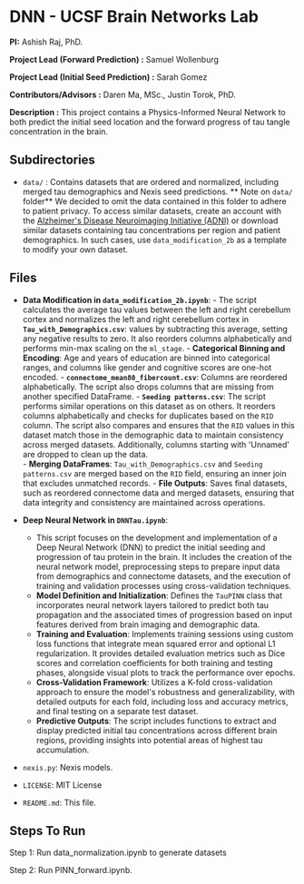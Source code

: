 # DNN - UCSF Brain Networks Lab

**PI:** Ashish Raj, PhD.

**Project Lead (Forward Prediction) :** Samuel Wollenburg

**Project Lead (Initial Seed Prediction) :** Sarah Gomez

**Contributors/Advisors :** Daren Ma, MSc.,  Justin Torok, PhD.

**Description :** This project contains a Physics-Informed Neural Network to both predict the initial seed location and the forward progress of tau tangle concentration in the brain.

## Subdirectories 

- `data/` : Contains datasets that are ordered and normalized, including merged tau demographics and Nexis seed predictions.
** Note on `data/` folder**
We decided to omit the data contained in this folder to adhere to patient privacy. To access similar datasets, create an account with the [Alzheimer's Disease Neuroimaging Initiative (ADNI)](https://adni.loni.usc.edu/) or download similar datasets containing tau concentrations per region and patient demographics. In such cases, use `data_modification_2b` as a template to modify your own dataset.


## Files

- **Data Modification in `data_modification_2b.ipynb`**:
        - The script calculates the average tau values between the left and right cerebellum cortex and normalizes the left and right cerebellum cortex in  **`Tau_with_Demographics.csv`**: values by subtracting this average, setting any negative results to zero. It also reorders columns alphabetically and performs min-max scaling on the `ml_stage`.
        - **Categorical Binning and Encoding**: Age and years of education are binned into categorical ranges, and columns like gender and cognitive scores are one-hot encoded.
         - **`connectome_mean80_fibercount.csv`**: Columns are reordered alphabetically. The script also drops columns that are missing from another specified DataFrame. 
        - **`Seeding patterns.csv`**: The script performs similar operations on this dataset as on others. It reorders columns alphabetically and checks for duplicates based on the `RID` column. The script also compares and ensures that the `RID` values in this dataset match those in the demographic data to maintain consistency across merged datasets. Additionally, columns starting with 'Unnamed' are dropped to clean up the data.        
        - **Merging DataFrames**: `Tau_with_Demographics.csv` and `Seeding patterns.csv` are merged based on the `RID` field, ensuring an inner join that excludes unmatched records.
        - **File Outputs**: Saves final datasets, such as reordered connectome data and merged datasets, ensuring that data integrity and consistency are maintained across operations.


- **Deep Neural Network in `DNNTau.ipynb`**:
    - This script focuses on the development and implementation of a Deep Neural Network (DNN) to predict the initial seeding and progression of tau protein in the brain. It includes the creation of the neural network model, preprocessing steps to prepare input data from demographics and connectome datasets, and the execution of training and validation processes using cross-validation techniques.
    - **Model Definition and Initialization**: Defines the `TauPINN` class that incorporates neural network layers tailored to predict both tau propagation and the associated times of progression based on input features derived from brain imaging and demographic data.
    - **Training and Evaluation**: Implements training sessions using custom loss functions that integrate mean squared error and optional L1 regularization. It provides detailed evaluation metrics such as Dice scores and correlation coefficients for both training and testing phases, alongside visual plots to track the performance over epochs.
    - **Cross-Validation Framework**: Utilizes a K-fold cross-validation approach to ensure the model's robustness and generalizability, with detailed outputs for each fold, including loss and accuracy metrics, and final testing on a separate test dataset.
    - **Predictive Outputs**: The script includes functions to extract and display predicted initial tau concentrations across different brain regions, providing insights into potential areas of highest tau accumulation.
  
- `nexis.py`: Nexis models.


- `LICENSE`: MIT License

- `README.md`: This file.


## Steps To Run

Step 1: Run data_normalization.ipynb to generate datasets

Step 2: Run PINN_forward.ipynb.
